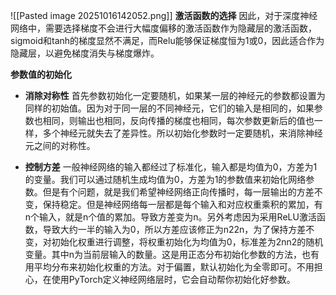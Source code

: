 ![[Pasted image 20251016142052.png]]
**激活函数的选择**
因此，对于深度神经网络中，需要选择梯度不会进行大幅度偏移的激活函数作为隐藏层的激活函数，sigmoid和tanh的梯度显然不满足，而Relu能够保证梯度恒为1或0，因此适合作为隐藏层，以避免梯度消失与梯度爆炸。

**参数值的初始化**
- **消除对称性**
  首先参数初始化一定要随机，如果某一层的神经元的参数都设置为同样的初始值。因为对于同一层的不同神经元，它们的输入是相同的，如果参数也相同，则输出也相同，反向传播的梯度也相同，每次参数更新后的值也一样，多个神经元就失去了差异性。所以初始化参数时一定要随机，来消除神经元之间的对称性。

- **控制方差**
  一般神经网络的输入都经过了标准化，输入都是均值为0，方差为1的变量。我们可以通过随机生成均值为0，方差为1的参数值来初始化网络参数。但是有个问题，就是我们希望神经网络正向传播时，每一层输出的方差不变，保持稳定。但是神经网络每一层都是每个输入和对应权重乘积的累加，有n个输入，就是n个值的累加。导致方差变为n。另外考虑因为采用ReLU激活函数，导致大约一半的输入为0，所以方差应该修正为n22n​，为了保持方差不变，对初始化权重进行调整，将权重初始化为均值为0，标准差为2nn2​​的随机变量。其中n为当前层输入的数量。这是用正态分布初始化参数的方法，也有用平均分布来初始化权重的方法。对于偏置，默认初始化为全零即可。不用担心，在使用PyTorch定义神经网络层时，它会自动帮你初始化好参数。

